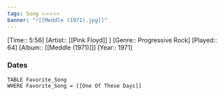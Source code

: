 ```yaml
---
tags: Song ⭐⭐⭐⭐⭐ 
banner: "![[Meddle (1971).jpg]]"
---
```

[Time:: 5:56]
[Artist:: [[Pink Floyd]] ]
[Genre:: Progressive Rock]
[Played:: 64]
[Album:: [[Meddle (1971)]]]
[Year:: 1971]
### Dates
````dataview
TABLE Favorite_Song
WHERE Favorite_Song = [[One Of These Days]]
````